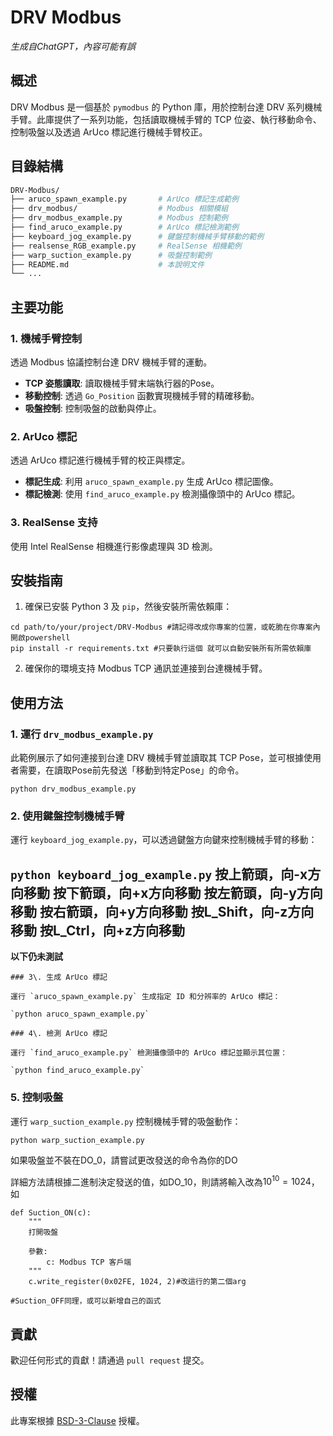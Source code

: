 DRV Modbus
==========
*生成自ChatGPT，內容可能有誤*

概述
--

DRV Modbus 是一個基於 `pymodbus` 的 Python 庫，用於控制台達 DRV 系列機械手臂。此庫提供了一系列功能，包括讀取機械手臂的 TCP 位姿、執行移動命令、控制吸盤以及透過 ArUco 標記進行機械手臂校正。

目錄結構
----


```bash
DRV-Modbus/
├── aruco_spawn_example.py       # ArUco 標記生成範例
├── drv_modbus/                  # Modbus 相關模組
├── drv_modbus_example.py        # Modbus 控制範例
├── find_aruco_example.py        # ArUco 標記檢測範例
├── keyboard_jog_example.py      # 鍵盤控制機械手臂移動的範例
├── realsense_RGB_example.py     # RealSense 相機範例
├── warp_suction_example.py      # 吸盤控制範例
├── README.md                    # 本說明文件
└── ...
```

主要功能
----

### 1\. 機械手臂控制

透過 Modbus 協議控制台達 DRV 機械手臂的運動。

-   **TCP 姿態讀取**: 讀取機械手臂末端執行器的Pose。
-   **移動控制**: 透過 `Go_Position` 函數實現機械手臂的精確移動。
-   **吸盤控制**: 控制吸盤的啟動與停止。

### 2\. ArUco 標記

透過 ArUco 標記進行機械手臂的校正與標定。

-   **標記生成**: 利用 `aruco_spawn_example.py` 生成 ArUco 標記圖像。
-   **標記檢測**: 使用 `find_aruco_example.py` 檢測攝像頭中的 ArUco 標記。

### 3\. RealSense 支持

使用 Intel RealSense 相機進行影像處理與 3D 檢測。

安裝指南
----

1.  確保已安裝 Python 3 及 `pip`，然後安裝所需依賴庫：


```
cd path/to/your/project/DRV-Modbus #請記得改成你專案的位置，或乾脆在你專案內開啟powershell
pip install -r requirements.txt #只要執行這個 就可以自動安裝所有所需依賴庫
``` 
    
2.  確保你的環境支持 Modbus TCP 通訊並連接到台達機械手臂。
    

使用方法
----

### 1\. 運行 `drv_modbus_example.py`

此範例展示了如何連接到台達 DRV 機械手臂並讀取其 TCP Pose，並可根據使用者需要，在讀取Pose前先發送「移動到特定Pose」的命令。

`python drv_modbus_example.py` 

### 2\. 使用鍵盤控制機械手臂

運行 `keyboard_jog_example.py`，可以透過鍵盤方向鍵來控制機械手臂的移動：

`python keyboard_jog_example.py` 
按上箭頭，向-x方向移動
按下箭頭，向+x方向移動
按左箭頭，向-y方向移動
按右箭頭，向+y方向移動
按L_Shift，向-z方向移動
按L_Ctrl，向+z方向移動
---

**以下仍未測試**

    ### 3\. 生成 ArUco 標記
    
    運行 `aruco_spawn_example.py` 生成指定 ID 和分辨率的 ArUco 標記：
    
    `python aruco_spawn_example.py` 
    
    ### 4\. 檢測 ArUco 標記
    
    運行 `find_aruco_example.py` 檢測攝像頭中的 ArUco 標記並顯示其位置：
    
    `python find_aruco_example.py` 


### 5\. 控制吸盤

運行 `warp_suction_example.py` 控制機械手臂的吸盤動作：

`python warp_suction_example.py` 

如果吸盤並不裝在DO_0，請嘗試更改發送的命令為你的DO

詳細方法請根據二進制決定發送的值，如DO_10，則請將輸入改為$`10^{10}=1024`$，如
```
def Suction_ON(c):
    """
    打開吸盤

    參數:
        c: Modbus TCP 客戶端
    """
    c.write_register(0x02FE, 1024, 2)#改這行的第二個arg
    
#Suction_OFF同理，或可以新增自己的函式
```
貢獻
--

歡迎任何形式的貢獻！請通過 `pull request` 提交。

授權
--

此專案根據 [BSD-3-Clause](LICENSE) 授權。
